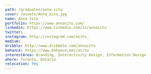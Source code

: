 ```yaml
---
path: /graduates/anna-situ
cover: /assets/Anna_Situ.jpg
name: Anna Situ
portfolio: https://www.annasitu.com/
linkedin: https://www.linkedin.com/in/annasitu
twitter:
instagram: http://instagram.com/asitu_
medium:
dribble: http://www.dribbble.com/annasitu
behance: https://www.behance.net/asitu
interestArea: Branding, Interactivity Design, Information Design
where: Toronto, Ontario
relocation: Yes
---
```

